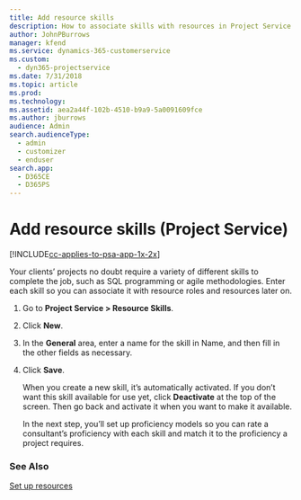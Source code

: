 ```yaml
---
title: Add resource skills 
description: How to associate skills with resources in Project Service
author: JohnPBurrows
manager: kfend
ms.service: dynamics-365-customerservice
ms.custom: 
  - dyn365-projectservice
ms.date: 7/31/2018
ms.topic: article
ms.prod: 
ms.technology: 
ms.assetid: aea2a44f-102b-4510-b9a9-5a0091609fce
ms.author: jburrows
audience: Admin
search.audienceType: 
  - admin
  - customizer
  - enduser
search.app: 
  - D365CE
  - D365PS
---
```

# Add resource skills (Project Service)

[!INCLUDE[cc-applies-to-psa-app-1x-2x](../includes/cc-applies-to-psa-app-1x-2x.md)]

Your clients’ projects no doubt require a variety of different skills to complete the job, such as SQL programming or agile methodologies. Enter each skill so you can associate it with resource roles and resources later on.  
  
1. Go to **Project Service > Resource Skills**.  
  
2. Click **New**.  
  
3. In the **General** area, enter a name for the skill in Name, and then fill in the other fields as necessary.  
  
4. Click **Save**.  
  
   When you create a new skill, it’s automatically activated. If you don’t want this skill available for use yet, click **Deactivate** at the top of the screen. Then go back and activate it when you want to make it available.  
  
   In the next step, you’ll set up proficiency models so you can rate a consultant’s proficiency with each skill and match it to the proficiency a project requires.  
  
### See Also  
 [Set up resources](../project-service/set-up-resources.md)
